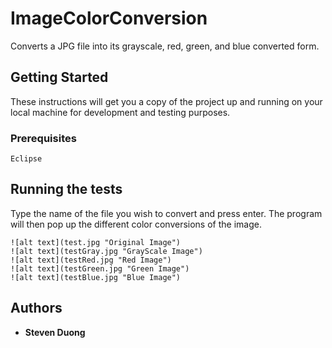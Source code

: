 # ImageColorConversion

Converts a JPG file into its grayscale, red, green, and blue converted form.

## Getting Started

These instructions will get you a copy of the project up and running on your local machine for development and testing purposes.

### Prerequisites

```
Eclipse
```

## Running the tests

Type the name of the file you wish to convert and press enter. The program will then pop up the different color conversions of the image.

```
![alt text](test.jpg "Original Image")
![alt text](testGray.jpg "GrayScale Image")
![alt text](testRed.jpg "Red Image")
![alt text](testGreen.jpg "Green Image")
![alt text](testBlue.jpg "Blue Image")
```

## Authors

* **Steven Duong**
